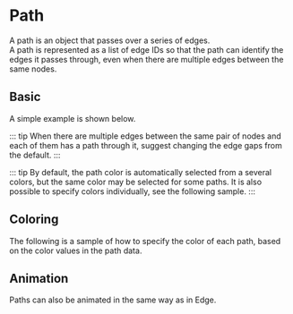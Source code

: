 # Path

A path is an object that passes over a series of edges.  
A path is represented as a list of edge IDs so that the path can
identify the edges it passes through, even when there are multiple
edges between the same nodes.

## Basic

A simple example is shown below.

<demo-tabs :use-data="true">
<template v-slot:demo>
  <DemoBasic />
</template>
<template v-slot:source>

<<< @/.vitepress/components/06_path/01/Basic.vue{6,18-21}

</template>
<template v-slot:data>

<<< @/.vitepress/components/06_path/01/data.ts

</template>
</demo-tabs>

::: tip
When there are multiple edges between the same pair of nodes and
each of them has a path through it, suggest changing the edge gaps
from the default.
:::

::: tip
By default, the path color is automatically selected from a several
colors, but the same color may be selected for some paths. It is
also possible to specify colors individually, see the following sample.
:::

## Coloring

The following is a sample of how to specify the color of each path,
based on the color values in the path data.

<demo-tabs :use-data="true">
<template v-slot:demo>
  <DemoColor />
</template>
<template v-slot:source>

<<< @/.vitepress/components/06_path/02/Color.vue{6-7,18-27,39-45}

</template>
<template v-slot:data>

<<< @/.vitepress/components/06_path/02/data.ts

</template>
</demo-tabs>

## Animation

Paths can also be animated in the same way as in Edge.


<demo-tabs :use-data="true">
<template v-slot:demo>
  <DemoAnimation />
</template>
<template v-slot:source>

<<< @/.vitepress/components/06_path/03/Animation.vue{37-39}

</template>
<template v-slot:data>

<<< @/.vitepress/components/06_path/03/data.ts

</template>
</demo-tabs>

<script setup>
import DemoBasic from '../.vitepress/components/06_path/01/Basic.vue'
import DemoColor from '../.vitepress/components/06_path/02/Color.vue'
import DemoAnimation from '../.vitepress/components/06_path/03/Animation.vue'
</script>

